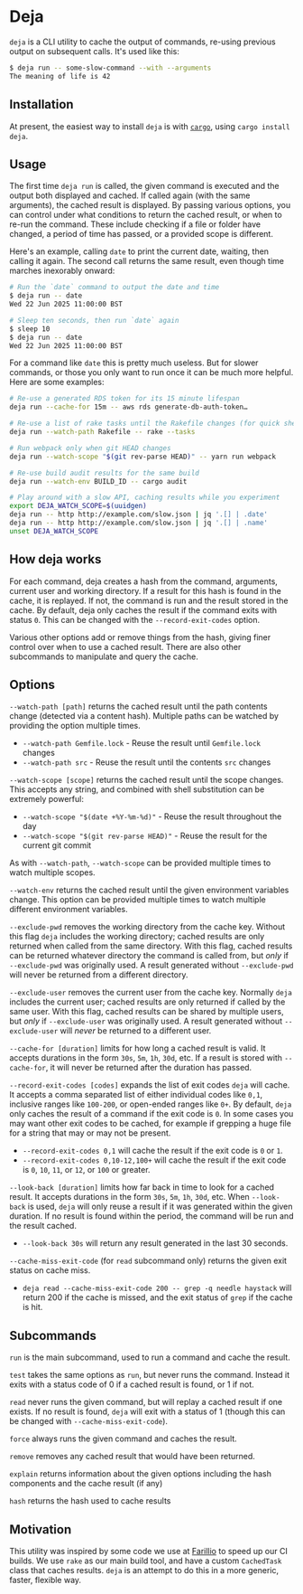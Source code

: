 # Deja

`deja` is a CLI utility to cache the output of commands, re-using previous output on subsequent calls. It's used like this:

```bash
$ deja run -- some-slow-command --with --arguments
The meaning of life is 42
```

## Installation

At present, the easiest way to install `deja` is with [`cargo`](https://doc.rust-lang.org/cargo/), using `cargo install deja`.

## Usage

The first time `deja run` is called, the given command is executed and the output both displayed and cached. If called again (with the same arguments), the cached result is displayed. By passing various options, you can control under what conditions to return the cached result, or when to re-run the command. These include checking if a file or folder have changed, a period of time has passed, or a provided scope is different.

Here's an example, calling `date` to print the current date, waiting, then calling it again. The second call returns the same result, even though time marches inexorably onward:

```bash
# Run the `date` command to output the date and time
$ deja run -- date
Wed 22 Jun 2025 11:00:00 BST

# Sleep ten seconds, then run `date` again
$ sleep 10
$ deja run -- date
Wed 22 Jun 2025 11:00:00 BST
```

For a command like `date` this is pretty much useless. But for slower commands, or those you only want to run once it can be much more helpful. Here are some examples:

```bash
# Re-use a generated RDS token for its 15 minute lifespan
deja run --cache-for 15m -- aws rds generate-db-auth-token…

# Re-use a list of rake tasks until the Rakefile changes (for quick shell completions)
deja run --watch-path Rakefile -- rake --tasks

# Run webpack only when git HEAD changes
deja run --watch-scope "$(git rev-parse HEAD)" -- yarn run webpack

# Re-use build audit results for the same build
deja run --watch-env BUILD_ID -- cargo audit

# Play around with a slow API, caching results while you experiment
export DEJA_WATCH_SCOPE=$(uuidgen)
deja run -- http http://example.com/slow.json | jq '.[] | .date'
deja run -- http http://example.com/slow.json | jq '.[] | .name'
unset DEJA_WATCH_SCOPE
```

## How deja works

For each command, deja creates a hash from the command, arguments, current user and working directory. If a result for this hash is found in the cache, it is replayed. If not, the command is run and the result stored in the cache. By default, deja only caches the result if the command exits with status `0`. This can be changed with the `--record-exit-codes` option.

Various other options add or remove things from the hash, giving finer control over when to use a cached result. There are also other subcommands to manipulate and query the cache.

## Options

`--watch-path [path]` returns the cached result until the path contents change (detected via a content hash). Multiple paths can be watched by providing the option multiple times.

- `--watch-path Gemfile.lock` - Reuse the result until `Gemfile.lock` changes
- `--watch-path src` - Reuse the result until the contents `src` changes

`--watch-scope [scope]` returns the cached result until the scope changes. This accepts any string, and combined with shell substitution can be extremely powerful:

- `--watch-scope "$(date +%Y-%m-%d)"` - Reuse the result throughout the day
- `--watch-scope "$(git rev-parse HEAD)"` - Reuse the result for the current git commit

As with `--watch-path`, `--watch-scope` can be provided multiple times to watch multiple scopes.

`--watch-env` returns the cached result until the given environment variables change. This option can be provided multiple times to watch multiple different environment variables.

`--exclude-pwd` removes the working directory from the cache key. Without this flag `deja` includes the working directory; cached results are only returned when called from the same directory. With this flag, cached results can be returned whatever directory the command is called from, but _only_ if `--exclude-pwd` was originally used. A result generated without `--exclude-pwd` will never be returned from a different directory.

`--exclude-user` removes the current user from the cache key. Normally `deja` includes the current user; cached results are only returned if called by the same user. With this flag, cached results can be shared by multiple users, but _only_ if `--exclude-user` was originally used. A result generated without `--exclude-user` will _never_ be returned to a different user.

`--cache-for [duration]` limits for how long a cached result is valid. It accepts durations in the form `30s`, `5m`, `1h`, `30d`, etc. If a result is stored with `--cache-for`, it will never be returned after the duration has passed.

`--record-exit-codes [codes]` expands the list of exit codes `deja` will cache. It accepts a comma separated list of either individual codes like `0,1`, inclusive ranges like `100-200`, or open-ended ranges like `0+`. By default, `deja` only caches the result of a command if the exit code is `0`. In some cases you may want other exit codes to be cached, for example if grepping a huge file for a string that may or may not be present.

- `--record-exit-codes 0,1` will cache the result if the exit code is `0` or `1`.
- `--record-exit-codes 0,10-12,100+` will cache the result if the exit code is `0`, `10`, `11`, or `12`, or `100` or greater.

`--look-back [duration]` limits how far back in time to look for a cached result. It accepts durations in the form `30s`, `5m`, `1h`, `30d`, etc. When `--look-back` is used, `deja` will only reuse a result if it was generated within the given duration. If no result is found within the period, the command will be run and the result cached.

- `--look-back 30s` will return any result generated in the last 30 seconds.

`--cache-miss-exit-code` (for `read` subcommand only) returns the given exit status on cache miss.

- `deja read --cache-miss-exit-code 200 -- grep -q needle haystack` will return 200 if the cache is missed, and the exit status of `grep` if the cache is hit.

## Subcommands

`run` is the main subcommand, used to run a command and cache the result.

`test` takes the same options as `run`, but never runs the command. Instead it exits with a status code of 0 if a cached result is found, or 1 if not.

`read` never runs the given command, but will replay a cached result if one exists. If no result is found, `deja` will exit with a status of 1 (though this can be changed with `--cache-miss-exit-code`).

`force` always runs the given command and caches the result.

`remove` removes any cached result that would have been returned.

`explain` returns information about the given options including the hash components and the cache result (if any)

`hash` returns the hash used to cache results

## Motivation

This utility was inspired by some code we use at [Farillio](https://farill.io) to speed up our CI builds. We use `rake` as our main build tool, and have a custom `CachedTask` class that caches results. `deja` is an attempt to do this
in a more generic, faster, flexible way.
